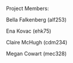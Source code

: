 Project Members:

Bella Falkenberg (alf253)

Ena Kovac (ehk75)

Claire McHugh (cdm234)

Megan Cowart (mec328)
